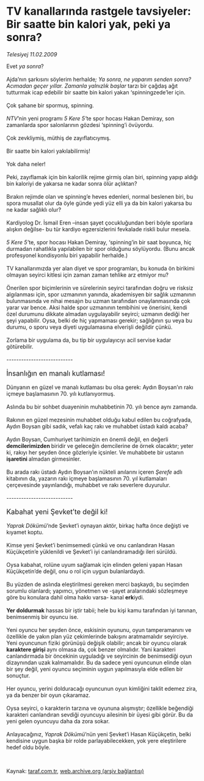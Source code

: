 # TV kanallarında rastgele tavsiyeler: Bir saatte bin kalori yak, peki ya sonra?

*Telesiyej 11.02.2009*

<div class="taraf_structure_2col_1zq">
<div class="margen_n">



 <p>Evet <i>ya sonra</i>? <br/><br/>Ajda’nın şarkısını söylerim herhalde<i>; Ya sonra, ne yaparım senden sonra? Acımadan geçer yıllar. Zamanla yalnızlık başlar</i> tarzı bir çağdaş ağıt tutturmak icap edebilir bir saatte bin kalori yakan ‘spinningzede’ler için. <br/><br/>Çok şahane bir spormuş, spinning.<i> <br/><br/>NTV</i>’nin yeni programı <i>5 Kere 5’</i>te spor hocası Hakan Demiray, son zamanlarda spor salonlarının gözdesi ‘spinning’i övüyordu. <br/><br/>Çok zevkliymiş, müthiş de zayıflatıcıymış. <br/><br/>Bir saatte bin kalori yakılabilirmiş! <br/><br/>Yok daha neler! <br/><br/>Peki, zayıflamak için bin kalorilik rejime girmiş olan biri, spinning yapıp aldığı bin kaloriyi de yakarsa ne kadar sonra ölür açlıktan? <br/><br/>Bırakın rejimde olan ve spinning’e heves edenleri, normal beslenen biri, bu spora musallat olur da öyle günde yedi yüz elli ya da bin kalori yakarsa bu ne kadar sağlıklı olur? <br/><br/>Kardiyolog Dr. İsmail Eren –insan şayet çocukluğundan beri böyle sporlara alışkın değilse- bu tür kardiyo egzersizlerini fevkalade riskli bulur mesela. <i><br/><br/>5 Kere 5’</i>te, spor hocası Hakan Demiray, ‘spinning’in bir saat boyunca, hiç durmadan rahatlıkla yapılabilen bir spor olduğunu söylüyordu. (Bunu ancak profesyonel kondisyonlu biri yapabilir herhalde.) <br/><br/>TV kanallarımızda yer alan diyet ve spor programları, bu konuda ön birikimi olmayan seyirci kitlesi için zaman zaman tehlike arz etmiyor mu? <br/><br/>Önerilen spor biçimlerinin ve sürelerinin seyirci tarafından doğru ve risksiz algılanması için, spor uzmanının yanında, akademisyen bir sağlık uzmanının bulunmasında ve nihai mesajın bu uzman tarafından onaylanmasında çok yarar var bence. Aksi halde spor uzmanının tembihini ve önerisini, kendi özel durumunu dikkate almadan uygulayabilir seyirci; uzmanın dediği her şeyi yapabilir. Oysa, belki de hiç yapmaması gerekir; sağlığının şu veya bu durumu, o sporu veya diyeti uygulamasına elverişli değildir çünkü. <br/><br/>Zorlama bir uygulama da, bu tip bir uygulayıcıyı acil servise kadar götürebilir. <br/><br/>--------------------------- <br/><br/><font size="4">İnsanlığın en manalı kutlaması!</font> <br/><br/>Dünyanın en güzel ve manalı kutlaması bu olsa gerek: Aydın Boysan’ın rakı içmeye başlamasının 70. yılı kutlanıyormuş. <br/><br/>Aslında bu bir sohbet duayeninin muhabbetinin 70. yılı bence aynı zamanda. <br/><br/>Rakının en güzel mezesinin muhabbet olduğu kabul edilen bu coğrafyada, Aydın Boysan gibi sadık, vefalı kaç rakı ve muhabbet üstadı kaldı acaba? <br/><br/>Aydın Boysan, Cumhuriyet tarihimizin en önemli değil, en değerli <b>demcilerimizden </b>biridir ve geleceğin demcilerine de örnek olacaktır; yeter ki, rakıyı her şeyden önce gözleriyle içsinler. Ve muhabbete bir ustanın<b> işaretini </b>almadan girmesinler. <br/><br/>Bu arada rakı üstadı Aydın Boysan’ın nükteli anılarını içeren <i>Şerefe</i> adlı kitabının da, yazarın rakı içmeye başlamasının 70. yıl kutlamaları çerçevesinde yayınlandığı, muhabbet ve rakı severlere duyurulur. <br/><br/>--------------------------- <br/><br/><font size="4">Kabahat yeni Şevket’te değil ki!</font><i><font size="4"> </font><br/><br/>Yaprak Dökümü</i>’nde Şevket’i oynayan aktör, birkaç hafta önce değişti ve kıyamet koptu. <br/><br/>Kimse yeni Şevket’i benimsemedi çünkü ve onu canlandıran Hasan Küçükçetin’e yüklenildi ve Şevket’i iyi canlandıramadığı ileri sürüldü. <br/><br/>Oysa kabahat, rolüne uyum sağlamak için elinden geleni yapan Hasan Küçükçetin’de değil, onu o rol için uygun bulanlardaydı. <br/><br/>Bu yüzden de aslında eleştirilmesi gereken merci başkaydı, bu seçimden sorumlu olanlardı; yapımcı, yönetmen ve -şayet aralarındaki sözleşmeye göre bu konulara dahil olma hakkı varsa- kanal <b>erk</b>iydi. <b><br/><br/>Yer doldurmak</b> hassas bir iştir tabii; hele bu kişi kamu tarafından iyi tanınan, benimsenmiş bir oyuncu ise. <br/><br/>Yeni oyuncu her şeyden önce, eskisinin oyununu, oyun tamperamanını ve özellikle de yakın plan yüz çekimlerinde bakışını aratmamalıdır seyirciye. Yeni oyuncunun fiziki görünüşü değişik olabilir; ancak bir oyuncu olarak <b>karaktere girişi </b>aynı olmasa da, çok benzer olmalıdır. Yani karakteri canlandırmada bir öncekinin uyguladığı ve seyircinin de benimsediği oyun dizaynından uzak kalmamalıdır. Bu da sadece yeni oyuncunun elinde olan bir şey değil, yeni oyuncu seçiminin uygun yapılmasıyla elde edilen bir sonuçtur. <br/><br/>Her oyuncu, yerini dolduracağı oyuncunun oyun kimliğini taklit edemez zira, ya da benzer bir oyun çıkaramaz. <br/><br/>Oysa seyirci, o karakterin tarzına ve oyununa alışmıştır; özellikle beğendiği karakteri canlandıran sevdiği oyuncuyu ailesinin bir üyesi gibi görür. Bu da yeni gelen oyuncuyu daha da zora sokar. <br/><br/>Anlayacağınız, <i>Yaprak Dökümü</i>’nün yeni Şevket’i Hasan Küçükçetin, belki kendisine uygun başka bir rolde parlayabilecekken, yok yere eleştirilere hedef oldu böyle.</p>

<br/>


<div id="taraf_not">
</div>

</div>


</div>

Kaynak: [taraf.com.tr](http://www.taraf.com.tr:80/makale/3976.htm), [web.archive.org (arşiv bağlantısı)](http://web.archive.org/web/20090304152814/http://www.taraf.com.tr:80/makale/3976.htm)

